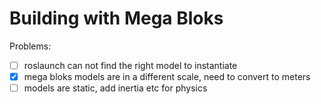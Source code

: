 # Building with Mega Bloks

Problems:

- [ ] roslaunch can not find the right model to instantiate
- [x] mega bloks models are in a different scale, need to convert to meters
- [ ] models are static, add inertia etc for physics
